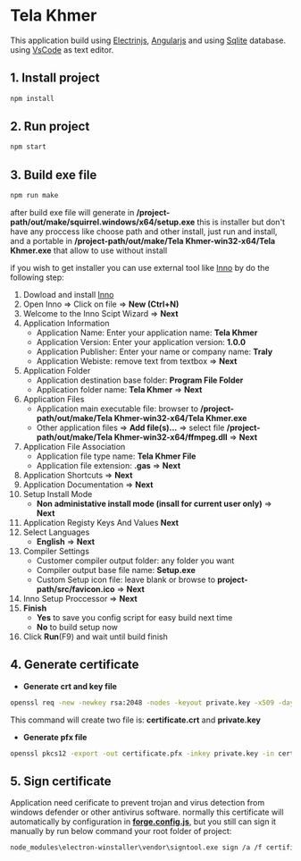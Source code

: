 # Tela Khmer

This application build using [Electrinjs](https://www.electronjs.org/), [Angularjs](https://angularjs.org/) and using [Sqlite](https://www.sqlite.org/) database. using [VsCode](https://code.visualstudio.com/) as text editor.

## 1. Install project

```bash
npm install
```

## 2. Run project

```bash
npm start
```

## 3. Build exe file

```bash
npm run make
```

after build exe file will generate in **/project-path/out/make/squirrel.windows/x64/setup.exe** this is installer but don't have any proccess like choose path and other install, just run and install, and a portable in **/project-path/out/make/Tela Khmer-win32-x64/Tela Khmer.exe** that allow to use without install

if you wish to get installer you can use external tool like [Inno](https://jrsoftware.org/isinfo.php) by do the following step:

1. Dowload and install [Inno](https://jrsoftware.org/isdl.php)
1. Open Inno => Click on file => **New (Ctrl+N)**
1. Welcome to the Inno Scipt Wizard => **Next**
1. Application Information
    - Application Name: Enter your application name: **Tela Khmer**
    - Application Version: Enter your application version: **1.0.0**
    - Application Publisher: Enter your name or company name: **Traly**
    - Application Webiste: remove text from textbox => **Next**
1. Application Folder
    - Application destination base folder: **Program File Folder**
    - Application folder name: **Tela Khmer** => **Next**
1. Application Files
    - Application main executable file: browser to **/project-path/out/make/Tela Khmer-win32-x64/Tela Khmer.exe**
    - Other application files => **Add file(s)...** => select file **/project-path/out/make/Tela Khmer-win32-x64/ffmpeg.dll** => **Next**
1. Application File Association
    - Application file type name: **Tela Khmer File**
    - Application file extension: **.gas** => **Next**
1. Application Shortcuts => **Next**
1. Application Documentation => **Next**
1. Setup Install Mode
    - **Non administative install mode (insall for current user only)** => **Next**
1. Application Registy Keys And Values **Next**
1. Select Languages
    - **English** => **Next**
1. Compiler Settings
    - Customer compiler output folder: any folder you want
    - Compiler output base file name: **Setup.exe**
    - Custom Setup icon file: leave blank or browse to **project-path/src/favicon.ico** => **Next**
1. Inno Setup Proccessor => **Next**
1. **Finish**
    - **Yes** to save you config script for easy build next time
    - **No** to build setup now
1. Click **Run**(F9) and wait until build finish

## 4. Generate certificate

- **Generate crt and key file**

```bash
openssl req -new -newkey rsa:2048 -nodes -keyout private.key -x509 -days <365> -out certificate.crt
```

This command will create two file is: **certificate.crt** and **private.key**

- **Generate pfx file**

```bash
openssl pkcs12 -export -out certificate.pfx -inkey private.key -in certificate.crt
```

## 5. Sign certificate

Application need cerificate to prevent trojan and virus detection from windows defender or other antivirus software. normally this certificate will automatically by configuration in [**forge.config.js**](./forge.config.js), but you still can sign it manually by run below command your root folder of project:

```bash
node_modules\electron-winstaller\vendor\signtool.exe sign /a /f certificate.pfx /p "123" out\make\squirrel.windows\x64\Setup.exe
```
